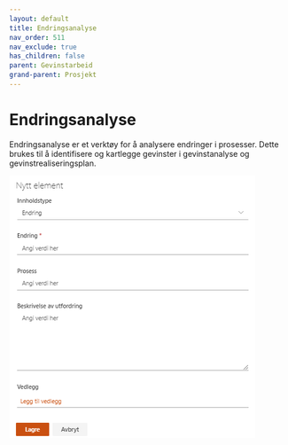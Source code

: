 ```yaml
---
layout: default
title: Endringsanalyse
nav_order: 511
nav_exclude: true
has_children: false
parent: Gevinstarbeid
grand-parent: Prosjekt
---
```


# Endringsanalyse

Endringsanalyse er et verktøy for å analysere endringer i prosesser. Dette brukes til å identifisere og kartlegge gevinster i gevinstanalyse og gevinstrealiseringsplan.

![](./media/image81.png)